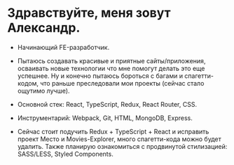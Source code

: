 # Здравствуйте, меня зовут Александр.

- Начинающий FE-разработчик.

- Пытаюсь создавать красивые и приятные сайты/приложения, осваивать новые технологии что мне помогут делать это еще успешнее. Ну и конечно пытаюсь бороться с багами и спагетти-кодом, что раньше преследовали мои проекты (сейчас стало ощутимо лучше).

- Основной стек: React, TypeScript, Redux, React Router, CSS.

- Инструментарий: Webpack, Git, HTML, MongoDB, Express.

- Сейчас стоит подучить Redux + TypeScript + React и исправить проект Место и Movies-Explorer, много спагетти-кода можно будет удалить. Также планирую ознакомиться с продвинутой стилизацией:  SASS/LESS, Styled Components.
